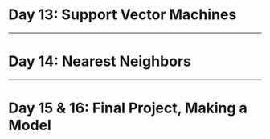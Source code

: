<!--
$theme: gaia
template: invert
-->


# Day 13: Support Vector Machines

---

# Day 14: Nearest Neighbors

---

# Day 15 & 16: Final Project, Making a Model